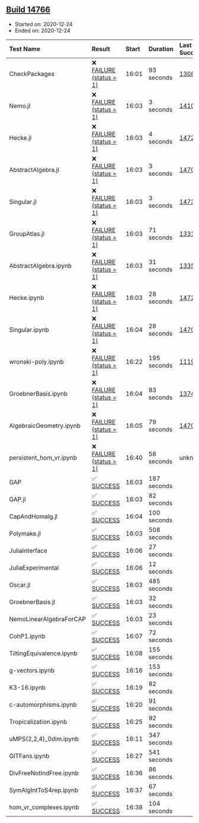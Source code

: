 ## [Build 14766](https://oscarci.mathematik.uni-kl.de/job/oscar/14766/)

* Started on: 2020-12-24
* Ended on: 2020-12-24

| Test Name    | Result | Start | Duration | Last Success | First Failure |
|:-------------|:-------|:------|:---------|:-------------|:--------------|
| CheckPackages | ❌ [FAILURE (status = 1)](https://oscarci.mathematik.uni-kl.de/job/oscar/14766/artifact/logs/build-14766/CheckPackages.log) | 16:01 | 93 seconds | [13085](https://oscarci.mathematik.uni-kl.de/job/oscar/13085/) | [13086](https://oscarci.mathematik.uni-kl.de/job/oscar/13086/) |
| Nemo.jl | ❌ [FAILURE (status = 1)](https://oscarci.mathematik.uni-kl.de/job/oscar/14766/artifact/logs/build-14766/Nemo.jl.log) | 16:03 | 3 seconds | [14101](https://oscarci.mathematik.uni-kl.de/job/oscar/14101/) | [14102](https://oscarci.mathematik.uni-kl.de/job/oscar/14102/) |
| Hecke.jl | ❌ [FAILURE (status = 1)](https://oscarci.mathematik.uni-kl.de/job/oscar/14766/artifact/logs/build-14766/Hecke.jl.log) | 16:03 | 4 seconds | [14723](https://oscarci.mathematik.uni-kl.de/job/oscar/14723/) | [14724](https://oscarci.mathematik.uni-kl.de/job/oscar/14724/) |
| AbstractAlgebra.jl | ❌ [FAILURE (status = 1)](https://oscarci.mathematik.uni-kl.de/job/oscar/14766/artifact/logs/build-14766/AbstractAlgebra.jl.log) | 16:03 | 3 seconds | [14701](https://oscarci.mathematik.uni-kl.de/job/oscar/14701/) | [14702](https://oscarci.mathematik.uni-kl.de/job/oscar/14702/) |
| Singular.jl | ❌ [FAILURE (status = 1)](https://oscarci.mathematik.uni-kl.de/job/oscar/14766/artifact/logs/build-14766/Singular.jl.log) | 16:03 | 3 seconds | [14732](https://oscarci.mathematik.uni-kl.de/job/oscar/14732/) | [14733](https://oscarci.mathematik.uni-kl.de/job/oscar/14733/) |
| GroupAtlas.jl | ❌ [FAILURE (status = 1)](https://oscarci.mathematik.uni-kl.de/job/oscar/14766/artifact/logs/build-14766/GroupAtlas.jl.log) | 16:03 | 71 seconds | [13311](https://oscarci.mathematik.uni-kl.de/job/oscar/13311/) | [13312](https://oscarci.mathematik.uni-kl.de/job/oscar/13312/) |
| AbstractAlgebra.ipynb | ❌ [FAILURE (status = 1)](https://oscarci.mathematik.uni-kl.de/job/oscar/14766/artifact/logs/build-14766/AbstractAlgebra.ipynb.log) | 16:03 | 31 seconds | [13355](https://oscarci.mathematik.uni-kl.de/job/oscar/13355/) | [13356](https://oscarci.mathematik.uni-kl.de/job/oscar/13356/) |
| Hecke.ipynb | ❌ [FAILURE (status = 1)](https://oscarci.mathematik.uni-kl.de/job/oscar/14766/artifact/logs/build-14766/Hecke.ipynb.log) | 16:03 | 28 seconds | [14723](https://oscarci.mathematik.uni-kl.de/job/oscar/14723/) | [14724](https://oscarci.mathematik.uni-kl.de/job/oscar/14724/) |
| Singular.ipynb | ❌ [FAILURE (status = 1)](https://oscarci.mathematik.uni-kl.de/job/oscar/14766/artifact/logs/build-14766/Singular.ipynb.log) | 16:04 | 28 seconds | [14701](https://oscarci.mathematik.uni-kl.de/job/oscar/14701/) | [14702](https://oscarci.mathematik.uni-kl.de/job/oscar/14702/) |
| wronski-poly.ipynb | ❌ [FAILURE (status = 1)](https://oscarci.mathematik.uni-kl.de/job/oscar/14766/artifact/logs/build-14766/wronski-poly.ipynb.log) | 16:22 | 195 seconds | [11192](https://oscarci.mathematik.uni-kl.de/job/oscar/11192/) | [11193](https://oscarci.mathematik.uni-kl.de/job/oscar/11193/) |
| GroebnerBasis.ipynb | ❌ [FAILURE (status = 1)](https://oscarci.mathematik.uni-kl.de/job/oscar/14766/artifact/logs/build-14766/GroebnerBasis.ipynb.log) | 16:04 | 83 seconds | [13748](https://oscarci.mathematik.uni-kl.de/job/oscar/13748/) | [13749](https://oscarci.mathematik.uni-kl.de/job/oscar/13749/) |
| AlgebraicGeometry.ipynb | ❌ [FAILURE (status = 1)](https://oscarci.mathematik.uni-kl.de/job/oscar/14766/artifact/logs/build-14766/AlgebraicGeometry.ipynb.log) | 16:05 | 79 seconds | [14701](https://oscarci.mathematik.uni-kl.de/job/oscar/14701/) | [14702](https://oscarci.mathematik.uni-kl.de/job/oscar/14702/) |
| persistent_hom_vr.ipynb | ❌ [FAILURE (status = 1)](https://oscarci.mathematik.uni-kl.de/job/oscar/14766/artifact/logs/build-14766/persistent_hom_vr.ipynb.log) | 16:40 | 58 seconds | unknown | unknown |
| GAP | ✅ [SUCCESS](https://oscarci.mathematik.uni-kl.de/job/oscar/14766/artifact/logs/build-14766/GAP.log) | 16:03 | 187 seconds |  |  |
| GAP.jl | ✅ [SUCCESS](https://oscarci.mathematik.uni-kl.de/job/oscar/14766/artifact/logs/build-14766/GAP.jl.log) | 16:03 | 82 seconds |  |  |
| CapAndHomalg.jl | ✅ [SUCCESS](https://oscarci.mathematik.uni-kl.de/job/oscar/14766/artifact/logs/build-14766/CapAndHomalg.jl.log) | 16:04 | 100 seconds |  |  |
| Polymake.jl | ✅ [SUCCESS](https://oscarci.mathematik.uni-kl.de/job/oscar/14766/artifact/logs/build-14766/Polymake.jl.log) | 16:03 | 508 seconds |  |  |
| JuliaInterface | ✅ [SUCCESS](https://oscarci.mathematik.uni-kl.de/job/oscar/14766/artifact/logs/build-14766/JuliaInterface.log) | 16:06 | 27 seconds |  |  |
| JuliaExperimental | ✅ [SUCCESS](https://oscarci.mathematik.uni-kl.de/job/oscar/14766/artifact/logs/build-14766/JuliaExperimental.log) | 16:06 | 12 seconds |  |  |
| Oscar.jl | ✅ [SUCCESS](https://oscarci.mathematik.uni-kl.de/job/oscar/14766/artifact/logs/build-14766/Oscar.jl.log) | 16:03 | 485 seconds |  |  |
| GroebnerBasis.jl | ✅ [SUCCESS](https://oscarci.mathematik.uni-kl.de/job/oscar/14766/artifact/logs/build-14766/GroebnerBasis.jl.log) | 16:03 | 32 seconds |  |  |
| NemoLinearAlgebraForCAP | ✅ [SUCCESS](https://oscarci.mathematik.uni-kl.de/job/oscar/14766/artifact/logs/build-14766/NemoLinearAlgebraForCAP.log) | 16:03 | 23 seconds |  |  |
| CohP1.ipynb | ✅ [SUCCESS](https://oscarci.mathematik.uni-kl.de/job/oscar/14766/artifact/logs/build-14766/CohP1.ipynb.log) | 16:07 | 72 seconds |  |  |
| TiltingEquivalence.ipynb | ✅ [SUCCESS](https://oscarci.mathematik.uni-kl.de/job/oscar/14766/artifact/logs/build-14766/TiltingEquivalence.ipynb.log) | 16:08 | 155 seconds |  |  |
| g-vectors.ipynb | ✅ [SUCCESS](https://oscarci.mathematik.uni-kl.de/job/oscar/14766/artifact/logs/build-14766/g-vectors.ipynb.log) | 16:16 | 153 seconds |  |  |
| K3-16.ipynb | ✅ [SUCCESS](https://oscarci.mathematik.uni-kl.de/job/oscar/14766/artifact/logs/build-14766/K3-16.ipynb.log) | 16:19 | 82 seconds |  |  |
| c-automorphisms.ipynb | ✅ [SUCCESS](https://oscarci.mathematik.uni-kl.de/job/oscar/14766/artifact/logs/build-14766/c-automorphisms.ipynb.log) | 16:20 | 91 seconds |  |  |
| Tropicalization.ipynb | ✅ [SUCCESS](https://oscarci.mathematik.uni-kl.de/job/oscar/14766/artifact/logs/build-14766/Tropicalization.ipynb.log) | 16:25 | 92 seconds |  |  |
| uMPS(2,2,4)_0dim.ipynb | ✅ [SUCCESS](https://oscarci.mathematik.uni-kl.de/job/oscar/14766/artifact/logs/build-14766/uMPS-2-2-4-_0dim.ipynb.log) | 16:11 | 347 seconds |  |  |
| GITFans.ipynb | ✅ [SUCCESS](https://oscarci.mathematik.uni-kl.de/job/oscar/14766/artifact/logs/build-14766/GITFans.ipynb.log) | 16:27 | 541 seconds |  |  |
| DivFreeNotIndFree.ipynb | ✅ [SUCCESS](https://oscarci.mathematik.uni-kl.de/job/oscar/14766/artifact/logs/build-14766/DivFreeNotIndFree.ipynb.log) | 16:36 | 86 seconds |  |  |
| SymAlgIntToS4rep.ipynb | ✅ [SUCCESS](https://oscarci.mathematik.uni-kl.de/job/oscar/14766/artifact/logs/build-14766/SymAlgIntToS4rep.ipynb.log) | 16:37 | 67 seconds |  |  |
| hom_vr_complexes.ipynb | ✅ [SUCCESS](https://oscarci.mathematik.uni-kl.de/job/oscar/14766/artifact/logs/build-14766/hom_vr_complexes.ipynb.log) | 16:38 | 104 seconds |  |  |
